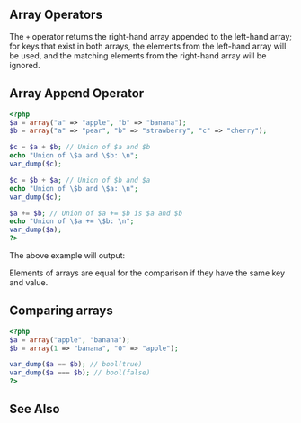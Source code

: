 
## Array Operators
 
<!-- start titleabbrev -->
<!--
Array
-->
 
<!-- start table -->
<!--

  Array Operators
  
   
    
     Example
     Name
     Result
    
   
   
    
     $a + $b
     Union
     Union of $a and $b.
    
    
     $a == $b
     Equality
     true if $a and $b have the same key/value pairs.
    
    
     $a === $b
     Identity
     true if $a and $b have the same key/value pairs in the same
      order and of the same types.
    
    
     $a != $b
     Inequality
     true if $a is not equal to $b.
    
    
     $a {{ lt }}{{ gt }} $b
     Inequality
     true if $a is not equal to $b.
    
    
     $a !== $b
     Non-identity
     true if $a is not identical to $b.
    
   
  
 
-->
 
 The `+` operator returns the right-hand array appended to the left-hand array; for keys that exist in both arrays, the elements from the left-hand array will be used, and the matching elements from the right-hand array will be ignored. 
 
 <div class="example">
     
## Array Append Operator
 

```php
<?php
$a = array("a" => "apple", "b" => "banana");
$b = array("a" => "pear", "b" => "strawberry", "c" => "cherry");

$c = $a + $b; // Union of $a and $b
echo "Union of \$a and \$b: \n";
var_dump($c);

$c = $b + $a; // Union of $b and $a
echo "Union of \$b and \$a: \n";
var_dump($c);

$a += $b; // Union of $a += $b is $a and $b
echo "Union of \$a += \$b: \n";
var_dump($a);
?>
```
 
The above example will output:
 
<!-- start screen -->
<!--


Union of $a and $b:
array(3) {
  ["a"]=>
  string(5) "apple"
  ["b"]=>
  string(6) "banana"
  ["c"]=>
  string(6) "cherry"
}
Union of $b and $a:
array(3) {
  ["a"]=>
  string(4) "pear"
  ["b"]=>
  string(10) "strawberry"
  ["c"]=>
  string(6) "cherry"
}
Union of $a += $b:
array(3) {
  ["a"]=>
  string(5) "apple"
  ["b"]=>
  string(6) "banana"
  ["c"]=>
  string(6) "cherry"
}

   
-->
 
</div> 
 
 Elements of arrays are equal for the comparison if they have the same key and value. 
 
 <div class="example">
     
## Comparing arrays
 

```php
<?php
$a = array("apple", "banana");
$b = array(1 => "banana", "0" => "apple");

var_dump($a == $b); // bool(true)
var_dump($a === $b); // bool(false)
?>
```
 
</div> 
 
 
## See Also
 
 <!-- start simplelist -->
<!--

    Array type
    Array functions
   
--> 
 
